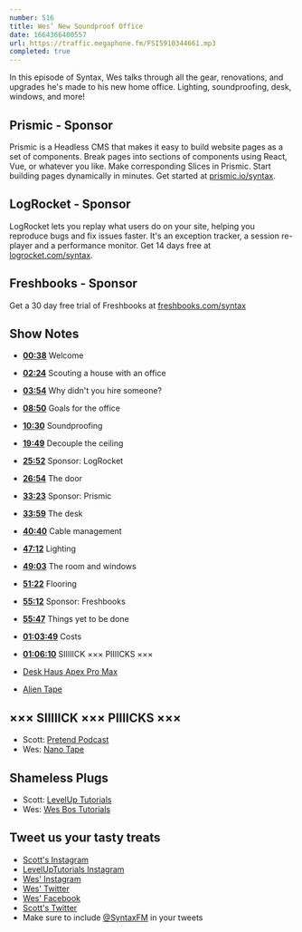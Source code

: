 ```yaml
---
number: 516
title: Wes’ New Soundproof Office
date: 1664366400557
url: https://traffic.megaphone.fm/FSI5910344661.mp3
completed: true
---
```


In this episode of Syntax, Wes talks through all the gear, renovations, and upgrades he's made to his new home office. Lighting, soundproofing, desk, windows, and more!

## Prismic  - Sponsor

Prismic is a Headless CMS that makes it easy to build website pages as a set of components. Break pages into sections of components using React, Vue, or whatever you like. Make corresponding Slices in Prismic. Start building pages dynamically in minutes. Get started at [prismic.io/syntax](https://prismic.io/syntax).

## LogRocket - Sponsor

LogRocket lets you replay what users do on your site, helping you reproduce bugs and fix issues faster. It's an exception tracker, a session re-player and a performance monitor. Get 14 days free at [logrocket.com/syntax](https://logrocket.com/syntax).

## Freshbooks - Sponsor

Get a 30 day free trial of Freshbooks at [freshbooks.com/syntax](https://freshbooks.com/syntax)

## Show Notes

* **[00:38](#t=00:38)** Welcome
* **[02:24](#t=02:24)** Scouting a house with an office
* **[03:54](#t=03:54)** Why didn't you hire someone?
* **[08:50](#t=08:50)** Goals for the office
* **[10:30](#t=10:30)** Soundproofing
* **[19:49](#t=19:49)** Decouple the ceiling
* **[25:52](#t=25:52)** Sponsor: LogRocket
* **[26:54](#t=26:54)** The door
* **[33:23](#t=33:23)** Sponsor: Prismic
* **[33:59](#t=33:59)** The desk
* **[40:40](#t=40:40)** Cable management
* **[47:12](#t=47:12)** Lighting
* **[49:03](#t=49:03)** The room and windows
* **[51:22](#t=51:22)** Flooring
* **[55:12](#t=55:12)** Sponsor: Freshbooks
* **[55:47](#t=55:47)** Things yet to be done
* **[01:03:49](#t=01:03:49)** Costs
* **[01:06:10](#t=01:06:10)** SIIIIICK ××× PIIIICKS ×××

* [Desk Haus Apex Pro Max](https://desk.haus/products/apex-pro-max)

* [Alien Tape](https://www.alientape.ca)

## ××× SIIIIICK ××× PIIIICKS ×××

* Scott: [Pretend Podcast](https://pretendradio.org)
* Wes: [Nano Tape](https://amzn.to/3SeAgP9)

## Shameless Plugs

* Scott: [LevelUp Tutorials](https://leveluptutorials.com/)
* Wes: [Wes Bos Tutorials](https://wesbos.com/courses)

## Tweet us your tasty treats

* [Scott's Instagram](https://www.instagram.com/stolinski/)
* [LevelUpTutorials Instagram](https://www.instagram.com/LevelUpTutorials/)
* [Wes' Instagram](https://www.instagram.com/wesbos/)
* [Wes' Twitter](https://twitter.com/wesbos)
* [Wes' Facebook](https://www.facebook.com/wesbos.developer)
* [Scott's Twitter](https://twitter.com/stolinski)
* Make sure to include [@SyntaxFM](https://twitter.com/SyntaxFM) in your tweets
